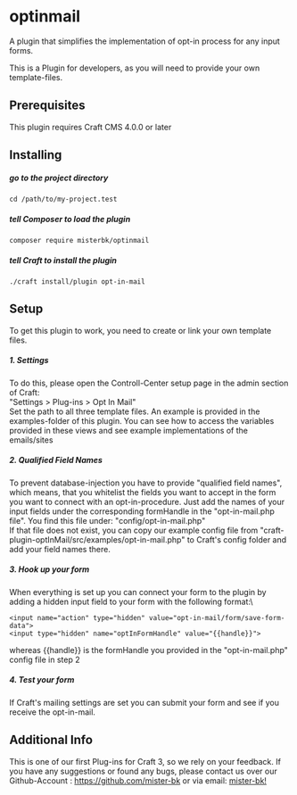 # optinmail

A plugin that simplifies the implementation of opt-in process for any input forms.

This is a Plugin for developers, as you will need to provide your own template-files.

## Prerequisites

This plugin requires Craft CMS 4.0.0 or later

## Installing

##### go to the project directory

```
cd /path/to/my-project.test
```

##### tell Composer to load the plugin

```
composer require misterbk/optinmail
```

##### tell Craft to install the plugin

```
./craft install/plugin opt-in-mail
```

## Setup

To get this plugin to work, you need to create or link your own template files.

##### 1. Settings

To do this, please open the Controll-Center setup page in the admin section of Craft:\
"Settings > Plug-ins > Opt In Mail"\
Set the path to all three template files. An example is provided in the examples-folder of this plugin.
You can see how to access the variables provided in these views and see example implementations of the emails/sites

##### 2. Qualified Field Names

To prevent database-injection you have to provide "qualified field names", which means, that you whitelist the fields you
want to accept in the form you want to connect with an opt-in-procedure.
Just add the names of your input fields under the corresponding formHandle in the "opt-in-mail.php file". You find this file under: "config/opt-in-mail.php"\
If that file does not exist, you can copy our example config file from "craft-plugin-optInMail/src/examples/opt-in-mail.php" to Craft's config folder and add your field names there.

##### 3. Hook up your form

When everything is set up you can connect your form to the plugin by adding a hidden input field to your form with the following format:\

```
<input name="action" type="hidden" value="opt-in-mail/form/save-form-data">
<input type="hidden" name="optInFormHandle" value="{{handle}}">
```

whereas {{handle}} is the formHandle you provided in the "opt-in-mail.php" config file in step 2

##### 4. Test your form

If Craft's mailing settings are set you can submit your form and see if you receive the opt-in-mail.

## Additional Info

This is one of our first Plug-ins for Craft 3, so we rely on your feedback.
If you have any suggestions or found any bugs, please contact us over our Github-Account : https://github.com/mister-bk or via
email: [mister-bk!](mailto:s.karst@mister-bk.de)
